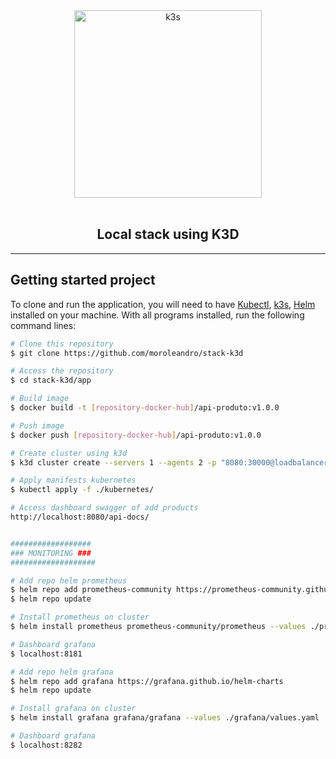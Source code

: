 
<div align="center">
<a href="https://k3d.io/#quick-start" target="_blank">
  <img width="300" alt="k3s" src="https://k3d.io/static/img/k3d_logo_black_blue.svg" />
</a><br><br>
  <h2 align="center">
     Local stack using K3D
  </h2>
</div>

---

## Getting started project

To clone and run the application, you will need to have [Kubectl](https://kubernetes.io/docs/tasks/tools/install-kubectl/), [k3s](https://k3d.io/#quick-start), [Helm](https://helm.sh/docs/intro/install/) installed on your machine. With all programs installed, run the following command lines:


```bash
# Clone this repository
$ git clone https://github.com/moroleandro/stack-k3d

# Access the repository
$ cd stack-k3d/app

# Build image
$ docker build -t [repository-docker-hub]/api-produto:v1.0.0

# Push image
$ docker push [repository-docker-hub]/api-produto:v1.0.0

# Create cluster using k3d
$ k3d cluster create --servers 1 --agents 2 -p "8080:30000@loadbalancer" -p "8181:30001@loadbalancer" -p "8282:30002@loadbalancer"

# Apply manifests kubernetes
$ kubectl apply -f ./kubernetes/

# Access dashboard swagger of add products
http://localhost:8080/api-docs/


##################
### MONITORING ###
###################

# Add repo helm prometheus
$ helm repo add prometheus-community https://prometheus-community.github.io/helm-charts
$ helm repo update

# Install prometheus on cluster
$ helm install prometheus prometheus-community/prometheus --values ./prometheus/values.yaml

# Dashboard grafana 
$ localhost:8181

# Add repo helm grafana
$ helm repo add grafana https://grafana.github.io/helm-charts
$ helm repo update

# Install grafana on cluster
$ helm install grafana grafana/grafana --values ./grafana/values.yaml

# Dashboard grafana 
$ localhost:8282



```

